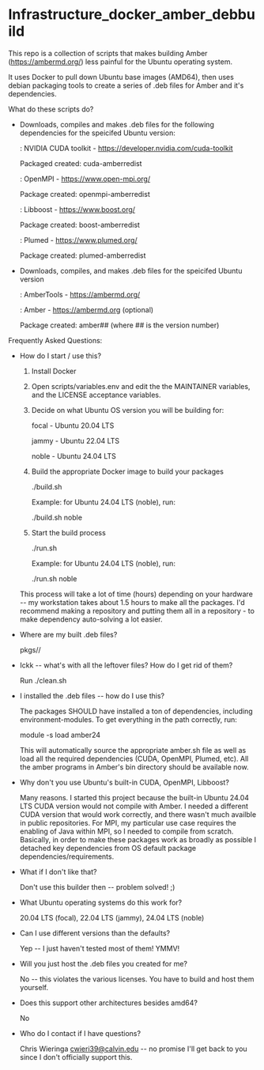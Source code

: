 # Infrastructure_docker_amber_debbuild

This repo is a collection of scripts that makes building Amber (https://ambermd.org/) less painful for the Ubuntu operating system.


It uses Docker to pull down Ubuntu base images (AMD64), then uses debian packaging tools to create a series of .deb files for Amber and it's dependencies. 

What do these scripts do?

- Downloads, compiles and makes .deb files for the following dependencies for the speicifed Ubuntu version:

  : NVIDIA CUDA toolkit - https://developer.nvidia.com/cuda-toolkit

    Packaged created: cuda-amberredist

  : OpenMPI - https://www.open-mpi.org/

    Package created: openmpi-amberredist

  : Libboost - https://www.boost.org/

    Package created: boost-amberredist

  : Plumed - https://www.plumed.org/

    Package created: plumed-amberredist

- Downloads, compiles, and makes .deb files for the speicifed Ubuntu version

  : AmberTools - https://ambermd.org/

  : Amber - https://ambermd.org (optional)

    Package created: amber##   (where ## is the version number)


Frequently Asked Questions:

- How do I start / use this?

  1. Install Docker

  2. Open scripts/variables.env and edit the the MAINTAINER variables, and the LICENSE acceptance variables.

  3. Decide on what Ubuntu OS version you will be building for:

     focal - Ubuntu 20.04 LTS

     jammy - Ubuntu 22.04 LTS

     noble - Ubuntu 24.04 LTS


  4. Build the appropriate Docker image to build your packages

     ./build.sh <oscodename>


     Example: for Ubuntu 24.04 LTS (noble), run:

     ./build.sh noble

  5. Start the build process

     ./run.sh <oscodename>


     Example: for Ubuntu 24.04 LTS (noble), run:

     ./run.sh noble

  
  This process will take a lot of time (hours) depending on your hardware -- my workstation takes about 1.5 hours to make all the packages. I'd recommend making a repository and putting them all in a repository - to make dependency auto-solving a lot easier.


- Where are my built .deb files?

  pkgs/<oscodename>/


- Ickk -- what's with all the leftover files? How do I get rid of them?

  Run ./clean.sh <oscodename>


- I installed the .deb files -- how do I use this?

  The packages SHOULD have installed a ton of dependencies, including environment-modules. To get everything in the path correctly, run:
  

  module -s load amber24


  This will automatically source the appropriate amber.sh file as well as load all the required dependencies (CUDA, OpenMPI, Plumed, etc). All the amber programs in Amber's bin directory should be available now.


- Why don't you use Ubuntu's built-in CUDA, OpenMPI, Libboost?

  Many reasons. I started this project because the built-in Ubuntu 24.04 LTS CUDA version would not compile with Amber. I needed a different CUDA version that would work correctly, and there wasn't much availble in public repositories. For MPI, my particular use case requires the enabling of Java within MPI, so I needed to compile from scratch. Basically, in order to make these packages work as broadly as possible I detached key dependencies from OS default package dependencies/requirements.


- What if I don't like that?

  Don't use this builder then -- problem solved! ;)


- What Ubuntu operating systems do this work for?

  20.04 LTS (focal), 22.04 LTS (jammy), 24.04 LTS (noble)


- Can I use different versions than the defaults? 

  Yep -- I just haven't tested most of them! YMMV!


- Will you just host the .deb files you created for me?

  No -- this violates the various licenses. You have to build and host them yourself.


- Does this support other architectures besides amd64? 

  No


- Who do I contact if I have questions?

  Chris Wieringa <cwieri39@calvin.edu> -- no promise I'll get back to you since I don't officially support this.
